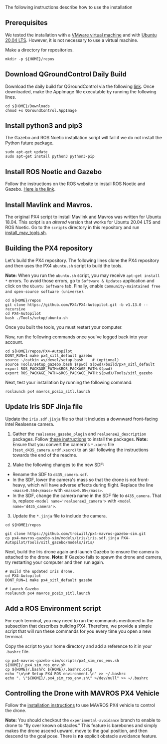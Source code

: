 The following instructions describe how to use the installation 

## Prerequisites

We tested the installation with a [VMware virtual machine](https://www.vmware.com) and with [Ubuntu 20.04 LTS](https://releases.ubuntu.com/20.04/). However, it is not necessary to use a virtual machine.

Make a directory for repositories.
```
mkdir -p ${HOME}/repos
```

## Download QGroundControl Daily Build

Download the daily build for QGroundControl via the following [link](https://docs.qgroundcontrol.com/master/en/releases/daily_builds.html). Once downloaded, make the AppImage file executable by running the following lines.
```
cd ${HOME}/Downloads
chmod +x QGroundControl.AppImage
```

## Install python3 and pip3
The Gazebo and ROS Noetic installation script will fail if we do not install the Python future package.
```
sudo apt-get update
sudo apt-get install python3 python3-pip
```

## Install ROS Noetic and Gazebo

Follow the instructions on the ROS website to install ROS Noetic and Gazebo. [Here is the link](http://wiki.ros.org/noetic/Installation/Ubuntu).

## Install Mavlink and Mavros.

The original PX4 script to install Mavlink and Mavros was written for Ubuntu 18.04. This script is an *altered* version that works for Ubuntu 20.04 LTS and ROS Noetic. Go to the `scripts` directory in this repository and run [install_mav_tools.sh](scripts/install_mav_tools.sh).

## Building the PX4 repository

Let's build the PX4 repository. The following lines clone the PX4 repository and then uses the PX4 `ubuntu.sh` script to build the tools.

**Note:** When you run the `ubuntu.sh` script, you may receive `apt-get install *` errors. To avoid those errors, go to `Software & Updates` application and click on the `Ubuntu Software` tab. Finally, enable `Community-maintained free and open-source software (universe)`.
```
cd ${HOME}/repos
git clone https://github.com/PX4/PX4-Autopilot.git -b v1.13.0 --recursive
cd PX4-Autopilot
bash ./Tools/setup/ubuntu.sh
```

Once you built the tools, you must restart your computer.

Now, run the following commands once you've logged back into your account.
```
cd ${HOME}/repos/PX4-Autopilot
DONT_RUN=1 make px4_sitl_default gazebo
source ~/catkin_ws/devel/setup.bash    # (optional)
source Tools/setup_gazebo.bash $(pwd) $(pwd)/build/px4_sitl_default
export ROS_PACKAGE_PATH=$ROS_PACKAGE_PATH:$(pwd)
export ROS_PACKAGE_PATH=$ROS_PACKAGE_PATH:$(pwd)/Tools/sitl_gazebo
```

Next, test your installation by running the following command:
```
roslaunch px4 mavros_posix_sitl.launch
```

## Update Iris SDF Jinja file

Update the `iris.sdf.jinja` file so that it includes a downward front-facing Intel Realsense camera.

1. Gather the `realsense_gazebo_plugin` and `realsense2_description` packages. Follow [these instructions](https://github.com/troiwill/realsense2_description#realsense2-description) to install the packages. **Note:** Ensure that you convert the camera's `*.xacro` file (`test_d435_camera.urdf.xacro`) to an `SDF` following the instructions towards the end of the readme.

2. Make the following changes to the new SDF:
  - Rename the SDF to `d435_camera.sdf`.
  - In the SDF, lower the camera's mass so that the drone is not front-heavy, which will have adverse effects during flight. Replace the line `<mass>0.564</mass>` with `<mass>0.05</mass>`.
  - In the SDF, change the camera name in the SDF file to `d435_camera`. That is, replace `<model name='realsense2_camera'>` with `<model name='d435_camera'>`.

3. Update the `*.jinja` file to include the camera.
```
cd ${HOME}/repos

git clone https://github.com/troiwill/px4-mavros-gazebo-sim.git
cp px4-mavros-gazebo-sim/models/iris/iris.sdf.jinja PX4-Autopilot/Tools/sitl_gazebo/models/iris/
```

Next, build the Iris drone again and launch Gazebo to ensure the camera is attached to the drone. **Note:** If Gazebo fails to spawn the drone and camera, try restarting your computer and then run again.
```
# Build the updated Iris drone.
cd PX4-Autopilot
DONT_RUN=1 make px4_sitl_default gazebo

# Launch Gazebo
roslaunch px4 mavros_posix_sitl.launch
```

## Add a ROS Environment script

For each terminal, you may need to run the commands mentioned in the subsection that describes building PX4. Therefore, we provide a simple script that will run these commands for you every time you open a new terminal.

Copy the script to your home directory and add a reference to it in your `.bashrc` file.
```
cp px4-mavros-gazebo-sim/scripts/px4_sim_ros_env.sh ${HOME}/.px4_sim_ros_env.sh
cp ${HOME}/.bashrc ${HOME}/.bashrc.orig
echo "\n\n# Setup PX4 ROS environment.\n" >> ~/.bashrc
echo ". \"${HOME}/.px4_sim_ros_env.sh\" >/dev/null" >> ~/.bashrc
```

## Controlling the Drone with MAVROS PX4 Vehicle

Follow the [installation instructions](https://github.com/troiwill/mavros-px4-vehicle#installation) to use MAVROS PX4 vehicle to control the drone.

**Note:** You should checkout the `experimental-avoidance` branch to enable to drone to "fly over known obstacles." This feature is barebones and simply makes the drone ascend upward, move to the goal position, and then descend to the goal pose. There is **no** explicit obstacle avoidance feature.
